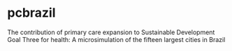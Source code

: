 # pcbrazil
The contribution of  primary care expansion to Sustainable Development Goal Three for health: A microsimulation of the fifteen largest cities in Brazil
